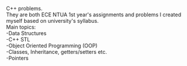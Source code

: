 C++ problems.<br/>They are both ECE NTUA 1st year's assignments and problems I created myself based on university's syllabus.<br/>Main topics:<br/>-Data Structures<br/>-C++ STL<br/>-Object Oriented Programming (OOP)<br/>-Classes, Inheritance, getters/setters etc.<br/>-Pointers
